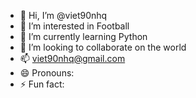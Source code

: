 - 👋 Hi, I’m @viet90nhq
- 👀 I’m interested in Football
- 🌱 I’m currently learning Python
- 💞️ I’m looking to collaborate on the world
- 📫 viet90nhq@gmail.com
- 😄 Pronouns: 
- ⚡ Fun fact: 

<!---
viet90nhq/viet90nhq is a ✨ special ✨ repository because its `README.md` (this file) appears on your GitHub profile.
You can click the Preview link to take a look at your changes.
--->
